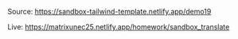 Source: https://sandbox-tailwind-template.netlify.app/demo19

Live: https://matrixunec25.netlify.app/homework/sandbox_translate